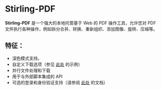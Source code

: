 # Stirling-PDF

**Stirling-PDF** 是一个强大的本地托管基于 Web 的 PDF 操作工具，允许您对 PDF 文件执行各种操作，例如拆分合并、转换、重新组织、添加图像、旋转、压缩等。

## 特征：

- 深色模式支持。
- 自定义下载选项（参见 [此处]((https://github.com/Stirling-Tools/Stirling-PDF/blob/main/images/settings.png)) 的示例）
- 并行文件处理和下载
- 用于与外部脚本集成的 API
- 可选的登录和身份验证支持（请参阅 [此处](https://github.com/Stirling-Tools/Stirling-PDF/tree/main#login-authentication) 的文档）